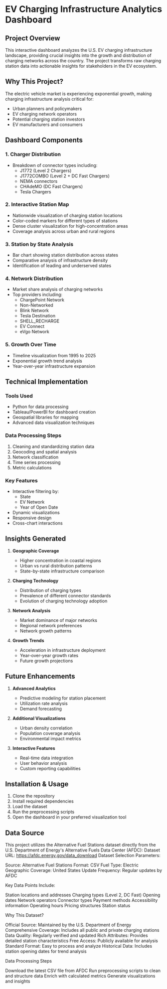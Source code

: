 # EV Charging Infrastructure Analytics Dashboard

## Project Overview

This interactive dashboard analyzes the U.S. EV charging infrastructure landscape, providing crucial insights into the growth and distribution of charging networks across the country. The project transforms raw charging station data into actionable insights for stakeholders in the EV ecosystem.

## Why This Project?

The electric vehicle market is experiencing exponential growth, making charging infrastructure analysis critical for:
- Urban planners and policymakers
- EV charging network operators
- Potential charging station investors
- EV manufacturers and consumers

## Dashboard Components

### 1. Charger Distribution
- Breakdown of connector types including:
  - J1772 (Level 2 Chargers)
  - J1772COMBO (Level 2 + DC Fast Chargers)
  - NEMA connectors
  - CHAdeMO (DC Fast Chargers)
  - Tesla Chargers

### 2. Interactive Station Map
- Nationwide visualization of charging station locations
- Color-coded markers for different types of stations
- Dense cluster visualization for high-concentration areas
- Coverage analysis across urban and rural regions

### 3. Station by State Analysis
- Bar chart showing station distribution across states
- Comparative analysis of infrastructure density
- Identification of leading and underserved states

### 4. Network Distribution
- Market share analysis of charging networks
- Top providers including:
  - ChargePoint Network
  - Non-Networked
  - Blink Network
  - Tesla Destination
  - SHELL_RECHARGE
  - EV Connect
  - eVgo Network

### 5. Growth Over Time
- Timeline visualization from 1995 to 2025
- Exponential growth trend analysis
- Year-over-year infrastructure expansion

## Technical Implementation

### Tools Used
- Python for data processing
- Tableau/PowerBI for dashboard creation
- Geospatial libraries for mapping
- Advanced data visualization techniques

### Data Processing Steps
1. Cleaning and standardizing station data
2. Geocoding and spatial analysis
3. Network classification
4. Time series processing
5. Metric calculations

### Key Features
- Interactive filtering by:
  - State
  - EV Network
  - Year of Open Date
- Dynamic visualizations
- Responsive design
- Cross-chart interactions

## Insights Generated

1. **Geographic Coverage**
   - Higher concentration in coastal regions
   - Urban vs rural distribution patterns
   - State-by-state infrastructure comparison

2. **Charging Technology**
   - Distribution of charging types
   - Prevalence of different connector standards
   - Evolution of charging technology adoption

3. **Network Analysis**
   - Market dominance of major networks
   - Regional network preferences
   - Network growth patterns

4. **Growth Trends**
   - Acceleration in infrastructure deployment
   - Year-over-year growth rates
   - Future growth projections

## Future Enhancements

1. **Advanced Analytics**
   - Predictive modeling for station placement
   - Utilization rate analysis
   - Demand forecasting

2. **Additional Visualizations**
   - Urban density correlation
   - Population coverage analysis
   - Environmental impact metrics

3. **Interactive Features**
   - Real-time data integration
   - User behavior analysis
   - Custom reporting capabilities

## Installation & Usage

1. Clone the repository
2. Install required dependencies
3. Load the dataset
4. Run the preprocessing scripts
5. Open the dashboard in your preferred visualization tool

## Data Source
This project utilizes the Alternative Fuel Stations dataset directly from the U.S. Department of Energy's Alternative Fuels Data Center (AFDC):
Dataset URL: https://afdc.energy.gov/data_download
Dataset Selection Parameters:

Source: Alternative Fuel Stations
Format: CSV
Fuel Type: Electric
Geographic Coverage: United States
Update Frequency: Regular updates by AFDC

Key Data Points Include:

Station locations and addresses
Charging types (Level 2, DC Fast)
Opening dates
Network operators
Connector types
Payment methods
Accessibility information
Operating hours
Pricing structures
Station status

Why This Dataset?

Official Source: Maintained by the U.S. Department of Energy
Comprehensive Coverage: Includes all public and private charging stations
Data Quality: Regularly verified and updated
Rich Attributes: Provides detailed station characteristics
Free Access: Publicly available for analysis
Standard Format: Easy to process and analyze
Historical Data: Includes station opening dates for trend analysis

Data Processing Steps

Download the latest CSV file from AFDC
Run preprocessing scripts to clean and structure data
Enrich with calculated metrics
Generate visualizations and insights
